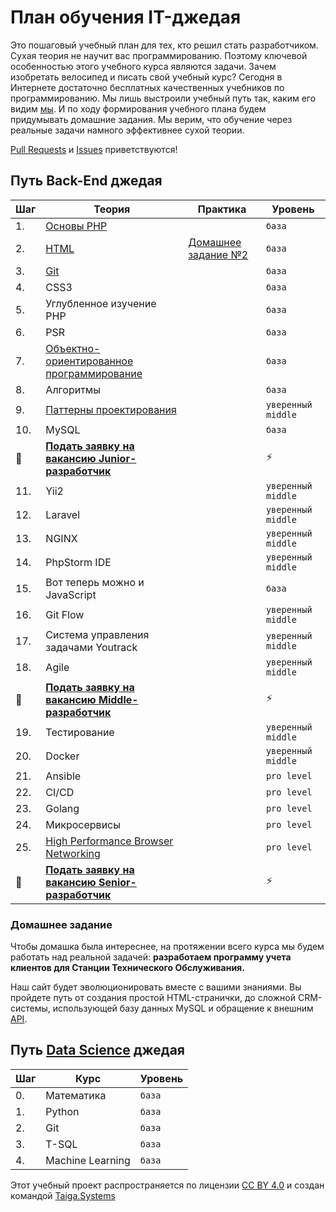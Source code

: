 # План обучения IT-джедая

Это пошаговый учебный план для тех, кто решил стать разработчиком. Сухая теория не научит вас программированию. Поэтому ключевой особенностью этого учебного курса являются задачи. Зачем изобретать велосипед и писать свой учебный курс? Сегодня в Интернете достаточно бесплатных качественных учебников по программированию. Мы лишь выстроили учебный путь так, каким его видим [мы](http://taiga.systems/). И по ходу формирования учебного плана будем придумывать домашние задания. Мы верим, что обучение через реальные задачи намного эффективнее сухой теории.  

[Pull Requests](https://github.com/taigasys/school/pulls) и [Issues](https://github.com/taigasys/school/issues) приветствуются! 



## Путь Back-End джедая
| Шаг| Теория | Практика |Уровень |
|--- |---  |--- |--- |
| 1. | [Основы PHP](steps/1_php.md)   |                                    | `база` |
| 2. | [HTML](steps/2_html.md) | [Домашнее задание №2](/steps/2_html_hw.md) | `база` |
| 3. | [Git](steps/3_git.md)  |                                     | `база` |
| 4. | CSS3   |                                   | `база` |
| 5. | Углубленное изучение PHP   |                                    | `база` |
| 6. | PSR   |                                    | `база` |
| 7. | [Объектно-ориентированное программирование](steps/7_oop.md) | | `база` |
| 8. | Алгоритмы |                                | `база` |
| 9. | [Паттерны проектирования](https://refactoring.guru/ru/design-patterns) |                  | `уверенный middle` |
| 10. | MySQL |                                    | `база` |
| :bug: | [**Подать заявку на вакансию Junior-разработчик**](mailto:mail@taiga.systems?subject=Junior)  | | :zap: |
| 11. | Yii2 |                                     | `уверенный middle` |
| 12. | Laravel |                                  | `уверенный middle` |
| 13.| NGINX |                                    | `уверенный middle` |
| 14.| PhpStorm IDE |                             | `уверенный middle` |
| 15.| Вот теперь можно и JavaScript |          | `база` |
| 16.| Git Flow |                             | `уверенный middle` |
| 17.| Система управления задачами Youtrack |       | `уверенный middle` |
| 18.| Agile |                             | `уверенный middle` |
| :robot:  | [**Подать заявку на вакансию Middle-разработчик**](mailto:mail@taiga.systems?subject=Middle) |  | :zap: |
| 19.| Тестирование |                             | `уверенный middle` |
| 20.| Docker |                                   | `уверенный middle` |
| 21.| Ansible |                                    | `pro level` |
| 22.| CI/CD |                                    | `pro level` |
| 23.| Golang |                                   | `pro level` |
| 24.| Микросервисы  |                            | `pro level` |
| 25.| [High Performance Browser Networking](https://hpbn.co/) | | `pro level` |
| :rocket: | [**Подать заявку на вакансию Senior-разработчик**](mailto:mail@taiga.systems?subject=Senior) |  | :zap: |

### Домашнее задание
Чтобы домашка была интереснее, на протяжении всего курса мы будем работать над реальной задачей: **разработаем программу учета клиентов для Станции Технического Обслуживания.**  

Наш сайт будет эволюционировать вместе с вашими знаниями. Вы пройдете путь от создания простой HTML-странички, до сложной CRM-системы, использующей базу данных MySQL и обращение к внешним [API](https://ru.wikipedia.org/wiki/API).
  
  
    
      

## Путь [Data Science](https://vk.com/@tproger-neural-networks-in-simple-words) джедая
| Шаг| Курс             |Уровень |
|--- |---               |---     |
| 0. | Математика       | `база`|
| 1. | Python           | `база`|
| 2. | Git              | `база`|
| 3. | T-SQL            | `база`|
| 4. | Machine Learning | `база`|
  
  
  
  
 Этот учебный проект распространяется по лицензии [CC BY 4.0](https://creativecommons.org/licenses/by/4.0/deed.ru) и создан командой [Taiga.Systems](http://taiga.systems/)